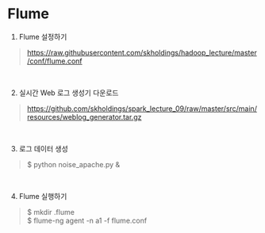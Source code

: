 Flume
==================

1. Flume 설정하기

> https://raw.githubusercontent.com/skholdings/hadoop_lecture/master/conf/flume.conf

<br>


2. 실시간 Web 로그 생성기 다운로드

> https://github.com/skholdings/spark_lecture_09/raw/master/src/main/resources/weblog_generator.tar.gz

<br>

3. 로그 데이터 생성

> $ python noise_apache.py &

<br>

4. Flume 실행하기

> $ mkdir .flume
<br> $ flume-ng agent -n a1 -f flume.conf
